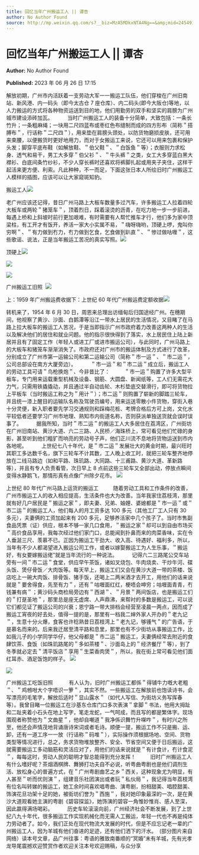 ```yaml
---
title: 回忆当年广州搬运工人 || 谭杏
author: No Author Found
source: http://mp.weixin.qq.com/s?__biz=MzA5MDkxNTA4Ng==&amp;mid=2454913820&amp;idx=1&amp;sn=cd2ab77254be3b4fa7d73c544ec2e29b&amp;chksm=87a3cb7db0d4426babfe7c08b1c4718aba5a27852833da464cc58885855c74c1c0f4a0295db7#rd
---
```


# 回忆当年广州搬运工人 || 谭杏

**Author:** No Author Found

**Published:** 2023 年 06 月 26 日 17:15

解放初期，广州市内活跃着一支劳动大军一一搬运工队伍，他们穿梭在广州旧南站、新风港、内一码头（即今太古仓 7 座仓库）、内二码头(即今大阪仓)等地，以人力搬运的方式将各种物资运送到目的地，他们用勤劳的双手和坚实的肩膀为广州城市建设添砖加瓦。          当时广州搬运工人的装备十分简单，大致包括：一条长竹升；一条粗麻绳；一块用二尺四蓝布或枣红色布缝制而成的四方形布（简称＂搭膊布＂，行话称＂二尺四＂），用来垫在肩膀头颈处，以防货物磨损皮肤，还可用来束腰，以便搬货时更好地用力，而对于女搬运工来说，它还可以用来包裹和保护头发；脚穿平底布鞋（如解放鞋、＂伯父鞋＂、＂白饭鱼＂等）；衣服则力求松身、透气和易干，男工大多穿＂伯父衫＂、＂牛头裤＂之类，女工大多穿蓝白黑大襟衫、白底间条竹纱衫，不少人穿长裤时还喜欢将裤脚扎起或用夹子夹住，这样干起活来更方便、利索。凡此种种，不一而足，下面这张日本人所绘旧时广州搬运工人模样的插图，应该可以让大家窥斑知豹。

搬运工人![](https://mmbiz.qpic.cn/mmbiz_jpg/PJWG74pLsMYP7NDS4Vc5GKNWWySvzje3icG4L9y2EMDweaBMw3EZ38YObSicOfUsibgUMgUnXHajWTMeqDrRRVfRg/640)

老广州应该还记得，昔日广州马路上大板车数量多过汽车，许多搬运工人拉着四轮大板车或两轮＂猪笼车＂，顶着烈日，踩着滚烫的沥青，在吃力地一步一步前进，每遇上桥和上斜坡时前行更加艰难，有时需要有人帮忙推车才行，他们多为家中顶梁柱，有工开才有饭开，养活一家大小实属不易，＂嗨呀嗨哟，顶硬上啰，鬼叫你穷啊＂、＂有力做到冇力，冇力做到乞食，乞食做到趴直＂、＂惨过做咕喱＂，这些歌谣、说法，正是当年搬运工苦况的真实写照。![](https://mmbiz.qpic.cn/mmbiz_gif/bL2iaicTYdZn6YThhy11Smc2QOP8zOBxpq0ibWLhAHvqibAN5iaTuGkNEnY3daUyIRtliaNsORouhdRZ4qiaWPnyXNLsA/640?wx_fmt=gif)

顶硬上![](https://mmbiz.qpic.cn/mmbiz_png/bL2iaicTYdZn6YsSXklzsz1HG1h8wvpicGIeOFib1iaoHNwEibdExiab2yTg0iaaibgTHT3T8vrWgOBArkZbbUHyHDhkR7g/640?wx_fmt=png)

![](https://mmbiz.qpic.cn/mmbiz_jpg/PJWG74pLsMYP7NDS4Vc5GKNWWySvzje32mNjib8ERmq8zQ2HXrwtlB5Y3QRv4iaSb1m3nkOQvtKrIA1nsicicRhpicA/640)

![](https://mmbiz.qpic.cn/mmbiz_jpg/PJWG74pLsMYP7NDS4Vc5GKNWWySvzje383plGgTBFuib8rribvGpAvw54wMS6TCe9CLlf68Depvic8PXkbJLyIz0g/640)

广州搬运工旧照  ![](https://mmbiz.qpic.cn/mmbiz_jpg/PJWG74pLsMYP7NDS4Vc5GKNWWySvzje3KXQy1zficFS5vXlBaQ9ia91JicGaCoHc5mjKoBScrLaUYKzgXhvwJ0Hmg/640)

上：1959 年广州搬运费收据下：上世纪 60 年代广州搬运费定额收据![](https://mmbiz.qpic.cn/mmbiz_jpg/PJWG74pLsMYP7NDS4Vc5GKNWWySvzje3tvzIO7CWHDyxzUTiaiaebVYLqkumSoL3WHKQVM1sfa7RFribXmV8iaMVGw/640)

转机来了，1954 年 6 月 30 日，周恩来总理出访缅甸后归国途经广州。在穗期间，他视察了黄沙、沙面、白鹅潭等沿江一带水上居民的生活情况，又目睹了在马路上拉大板车的搬运工人苦况，于是当即指示广州市政府着力改善这两种人的生活以及解决他们的居住和就业问题。他的指示很快得到了落实，水上居民住上陆上新居并且有了固定工作（年轻人或进工厂或进市搬运公司），与此同时，广州马路上的大板车和猪笼车渐渐消失了。市政府还对广州市的搬运体制及方式进行了改革，分别成立了广州市第一运输公司和第二运输公司（简称＂市一运＂、＂市二运＂，公司总部设在南方大厦旁边）。          ＂市一运＂和＂市二运＂成立后，搬运工人的劳动工具可请＂鸟枪换炮＂、今非昔比了：          ＂市一运＂购置了许多大型平板车，专门用来运载重型机械及设备、钢筋、大圆盘、新闻纸等，工人们无需花大力气，只需用铁撬撬动，并且通过半自动齿轮、木杉垫底交替滑行，即可将货物拉上平板车（当时搬运工称之为＂用计＂）；市二运＂则购置了崭新的脚踏三轮车，并且统一漆上醒目的运输队名称及驾驶员编号，用来运送零散小件货物，穿街入巷十分灵便，新入职者要先学习交通规则和踩梅花桩、考牌合格后方可上岗，文化水平较低者还要学习广州市地理、熟知市内街道名称，否则获派单独送货就会误时误事了。          据我所知，当时＂市二运＂的搬运工人大多居住在荔湾区，广州街坊在广州旧南站、黄沙大道、六二三路、人民桥／海珠桥上，常可看见他们忙碌的身影，甚至听到他们粗犷而响亮的劳动号子声，他们正川流不息地将货物运送到市内各地呢。          上世纪七八十年代，是＂市二运＂发展壮大的黄金时期，最兴旺时其职工多达数千名，旗下三轮车不计其数，工人晚上收工时，就把三轮车整齐地停放在二线马路边（如和平路、珠玑路、大同路、十三甫路、黄沙大道、革新路等），并且有专人负责看管，次日早上 8 点前这些三轮车又全部出动，停放点瞬间变得水静鹅飞，那情形真有点像广州除夕花市。 ![](https://mmbiz.qpic.cn/mmbiz_jpg/PJWG74pLsMYP7NDS4Vc5GKNWWySvzje3dMdOOjNFqdiaT0eUtMEaRgolKqH8CfxRwHicOnE31FdbGsWDGXSVoyXg/640)

上世纪 80 年代广州马路上运货的搬运工          随着劳动工具和工作条件的改善，广州市搬运工人的收入相应提高，生活条件也大为改善。当年我家住荔枝湾，那里就有好几户居民是＂搬运之家＂，即夫妻、兄弟、妯娌、婆媳都是＂市一运＂或＂市二运＂的搬运工人，他们每人的月工资多达 100 多元（其他工厂工人只有 30 多元），夫妻俩的工资加起来有 200 多元，足够养活家中几个孩子了。当时市售副食品凭票（证）供应，根本不够一家几口食用，＂搬运之家＂却可以到自由市场买＂高价食品享用，我每次经过他们家门口，总能闻到扑鼻而来的肉菜香味，实在令人垂涎三尺、羡慕不已。正因为搬运工干劲大、收入高、待遇好、福利多，所以，当年有不少人都渴望进入搬运公司工作，或者以嫁娶搬运工为人生乐事，＂搬运好，有女要嫁搬运佬”就是当年流行的一种说法。          记得六二三路尾公交车站旁有一间＂市二运＂食堂，供应早午茶饭，诸如叉烧包、牛肉烧卖、干炒牛河、碟头饭、煲仔骨饭／大肉饭等。每天早上，搬运工们又会在黄沙大道一带的茶楼、饭店吃上一碗大肉饭、排骨饭、猪手饭，还喝上二两米酒才去开工，用他们的话来说就是＂要舍得食，先至有力＂，还有＂咕喱面红红，梗唔会呻穷；咕喱面青青，冇钱兼有病＂；黄沙码头商检局旁边有＂西湖＂、＂月景＂两间饭店，也是搬运工们的＂打趸圣地＂，那里总是座无虚席、人声鼎沸，来帮衬的多数是搬运工，可以说它们都见证了搬运公司的兴衰；恩宁路一带大排档会经营至凌晨一两点，因而成了搬运工宵夜的好去处，值得一提的是，那里有一档我二婶外家人开办的＂老九记＂，生意十分火爆，食客也许稔熟昔日荔枝湾上＂老九记，够镬气＂的广告语，于是慕名而来的。后来我迁居至清平路和息里，那里也有不少街坊从事搬运工作，比如我儿子的小学同学华仔，他父母都是＂市二运＂搬运工，夫妻俩经常去附近的食肆饮茶、食饭（如珠玑路尾的＂多如茶楼＂、沙面岛上的＂经济餐厅＂等），到了冬季就必定去＂清平饭店＂享用＂生菜香肉煲＂，所以，我在街上常可看见他们面红耳赤、酒足饭饱的样子。 ![](https://mmbiz.qpic.cn/mmbiz_jpg/PJWG74pLsMYP7NDS4Vc5GKNWWySvzje3xw9Ewm9XhGjCDzuZHNDfictECNV38LDBvXRR78RWEFLdP2ERB01ibQtA/640)

![](https://mmbiz.qpic.cn/mmbiz_jpg/PJWG74pLsMYP7NDS4Vc5GKNWWySvzje3mM8WHmWFXQEL2tIpTtlicjMTsYsJu4Mjat55XhGp0MRJM66bibiae9pIw/640)

广州搬运工吃饭旧照           有人认为，旧时广州搬运工都係＂得铺牛力嘅大老粗＂、＂鸡乸咁大个字唔识一箩＂，其实不然。一些搬运工在解放前也饱读诗书，会写漂亮的毛笔字，解放后适时＂显山露水＂（如代人写信、为街坊义务写挥春等）。我曾目睹一位搬运工在沙基东仓库门口多次表演＂拿脚＂书法，他用大拇趾和二趾夹着小石头在地上写字，笔走龙蛇，一气呵成，而且写的都是繁体字。现场围观者称赞他为＂文曲星＂，他却自嘲道＂我净係识舞竹升㗎咋＂，有时兴之所至，他还会声情茂地背诵唐诗宋词或者毛诗。顺便一提，搬运工作不只是搬、运、卸，还有一道工序一一放（行话称＂码堆＂），实际操作须根据场地、空间、货物类型等情况进行，总之，务求货物堆放整齐、安全、节省空间又便于日后搬运，这就需要搬运工多动脑筋和灵活应对了，用他们的话来说就是＂有计食计，冇计食泥＂，每每这时，劳动人民的聪明才智总能得到充分发挥！          旧时广州搬运工人有什么嗜好呢？茶烟酒棋牌、舞狮打功夫自不必说，听粤曲粤剧也是他们调剂生活、放松身心的普遍方式，在＂广州粤剧曲艺之乡＂西关，这种现象尤为明显，有人甚至＂听而优则演＂，组建音乐社团演出或者玩＂私伙局＂，我记得当年荔枝湾有位名叫转娣的搬运工，她工余时间喜欢唱粤曲、演粤剧，扮相甜美、唱腔甜美、饰演花旦功架十足的她，被街坊们誉为＂西施＂，我对她印象最深的一次，是在黄沙大道观看她主演的粤剧《碧容探监》，她饰演的碧容一角惟妙惟肖、感人至深，因此嬴得满场喝彩。          历史车轮滚滚向前，广州经济社会不断发展，到了上世纪八九十年代，很多搬运工作实现机械化而无需人工搬运，年轻一代也不再是纯体力劳动者了。如今，我们正处在现代物流大发展的时代，但是不应忘记老一辈的广州搬运工人，因为羊城有他们奋进的足迹，还有他们洒下的汗水。  (部分图片来自网络）读本号文章，品广州往事：粤语的雅致南番顺的“冥婚”未有羊城，先有光孝龙导尾震撼欢迎赞赏作者欢迎关注本号欢迎赐稿，与众分享
